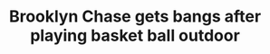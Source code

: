 ---
layout: post
title: Brooklyn Chase gets bangs after playing basket ball outdoor
duration: '07:00'
view: 225
rate: 2
video: 'https://flashservice.xvideos.com/embedframe/11935115'
category: 
 - black
 - outdoor
tags: 
 - big-black-cock
priority: 0.9
changefreq: daily
---